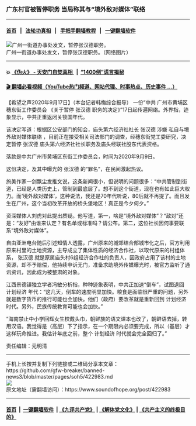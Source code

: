 ### 广东村官被暂停职务 当局称其与“境外敌对媒体”联络
------------------------

#### [首页](https://github.com/gfw-breaker/banned-news3/blob/master/README.md) &nbsp;&nbsp;|&nbsp;&nbsp; [法轮功真相](https://github.com/begood0513/basic/blob/master/README.md)  &nbsp;&nbsp;|&nbsp;&nbsp; [手把手翻墙教程](https://github.com/gfw-breaker/guides/wiki)  &nbsp;&nbsp;|&nbsp;&nbsp; [一键翻墙软件](https://github.com/gfw-breaker/nogfw/blob/master/README.md)  



<div><img alt="广州一街道办事处发文，暂停张汉德职务。" src="https://img.soundofhope.org/2020-09/eihi6ihvoaanplv-1600405658456.jpg"/>
<br/><figcaption class="caption">
 广州一街道办事处发文，暂停张汉德职务。（网络图片）
</figcaption></div><hr/>

#### 💥 [《伪火》 - 天安门自焚真相 ](http://158.247.195.190:10000/videos/blog/weihuo.html)&nbsp; |&nbsp; [“1400例”谎言揭秘  ](http://158.247.195.190:10000/videos/blog/jiexi1400.html)

#### [ 🎬  翻墙必看视频（YouTube热门频道、网站代理、时事热点、历史事件 ...）](https://github.com/gfw-breaker/links/blob/master/banned.md)

<div><div class="Content__Wrapper sc-1bvya0-0 grZQxZ">
 <p class="meta-top">
  <span class="meta">
   【希望之声2020年9月17日】（本台记者韩梅综合报导）
  </span>
  一份“中共
  <ok href="/term/378217">
   广州市黄埔区穗东街工作委员会
  </ok>
  《关于暂停
  <ok href="/term/378211">
   张汉德
  </ok>
  职务的决定》”17日起传遍网络。外界指，迹象显示，中共正重返闭关锁国年代。
 </p>
 <p>
  该决定写道：根据区公安部门的知会，庙头第六经济社社长
  <ok href="/term/378211">
   张汉德
  </ok>
  涉嫌
  <ok href="/term/378214">
   私自与境外敌对媒体联络
  </ok>
  ，目前正在接受相关司法部门的调查，经穗东街党工委研究，决定暂停
  <ok href="/term/378211">
   张汉德
  </ok>
  庙头第六经济社社长职务及庙头经联社股东代表资格。
 </p>
 <div class="AD_Embed__Wrap-sc-1xslmin-0 igMuqX module desktop">
  <div>
  </div>
 </div>
 <p>
  落款是中共广州市黄埔区东街工作委员会，时间为2020年9月9日。
 </p>
 <p>
  这份决定，及其中曝光的
  <ok href="/term/378211">
   张汉德
  </ok>
  的“罪名”，在民间激起热议。
 </p>
 <p>
  旅美作家一剑飘尘发推文说，这条新闻很小，但说明的问题很多：“中共管制到街道，已经是人类历史上，管制到最底层了。想不到这个街道，现在也有如此巨大权力。而‘境外敌对媒体’，这种说法，我还是70年代听说，80后就不再提了。而且发生在广州，这个当初改革开放的桥头堡地区！真正是今夕何夕。”
 </p>
 <p>
  资深媒体人刘虎对此提出质疑。他写道，第一，啥是“境外敌对媒体”？“敌对”还是：“友好”由谁来认定？有名单或标准吗？请公布。第二，这位社长因何事要联系“境外敌对媒体”。
 </p>
 <p>
  自由亚洲电台随后引述知情人透露，广州原来的城郊结合部城市化之后，官方利用原来村里的土地资源，主导成立了集体性质的经济合作社，以取代原来的村组体系，
  <ok href="/term/378211">
   张汉德
  </ok>
  就是原属庙头村6组经济合作社的负责人，因政府占用了该村的土地资源，却不予赔偿，他持续申诉无门，准备求助境外传媒曝光时，被官方监听了通讯资讯，因此成为被整肃的对象。
 </p>
 <p>
  江西景德镇独立学者冯敏分析指，种种迹象表明，中共正加速“倒车”，试图退回
  <ok href="/term/5475">
   计划经济
  </ok>
  年代：“这几天，倒车的速度明显加快。粮食是面临很严重的问题，另外就是数字货币的推行可能也会加快。他们（政府）要改革就是重新回到
  <ok href="/term/5475">
   计划经济
  </ok>
  时代。另外，民族传统教育可能也会加快。”
 </p>
 <p>
  “海南禁止中小学回辉女生校戴头巾，朝鲜族的语文课本也改了，朝鲜语去掉，转用汉语。我觉得是（高层）下了指示，在一个期限内必须要完成，所以（基层）才这样玩命推进。我估计年底之前，整个
  <ok href="/term/5475">
   计划经济
  </ok>
  时代就会完全回归了。”
 </p>
 <p class="meta-btm">
  责任编辑：元明清
 </p>
</div>
</div>
<hr/>
手机上长按并复制下列链接或二维码分享本文章：<br/>
https://github.com/gfw-breaker/banned-news3/blob/master/pages/soh5/422983.md <br/>
<a href='https://github.com/gfw-breaker/banned-news3/blob/master/pages/soh5/422983.md'><img src='https://github.com/gfw-breaker/banned-news3/blob/master/pages/soh5/422983.md.png'/></a> <br/>
原文地址（需翻墙访问）：https://www.soundofhope.org/post/422983


------------------------
#### [首页](https://github.com/gfw-breaker/banned-news3/blob/master/README.md) &nbsp;|&nbsp; [一键翻墙软件](https://github.com/gfw-breaker/nogfw/blob/master/README.md) &nbsp;| [《九评共产党》](https://github.com/gfw-breaker/9ping.md/blob/master/README.md#九评之一评共产党是什么) | [《解体党文化》](https://github.com/gfw-breaker/jtdwh.md/blob/master/README.md) | [《共产主义的终极目的》](https://github.com/gfw-breaker/gczydzjmd.md/blob/master/README.md)


<img src='http://gfw-breaker.win/banned-news3/pages/soh5/422983.md' width='0px' height='0px'/>